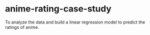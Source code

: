 # anime-rating-case-study
To analyze the data and build a linear regression model to predict the ratings of anime.
